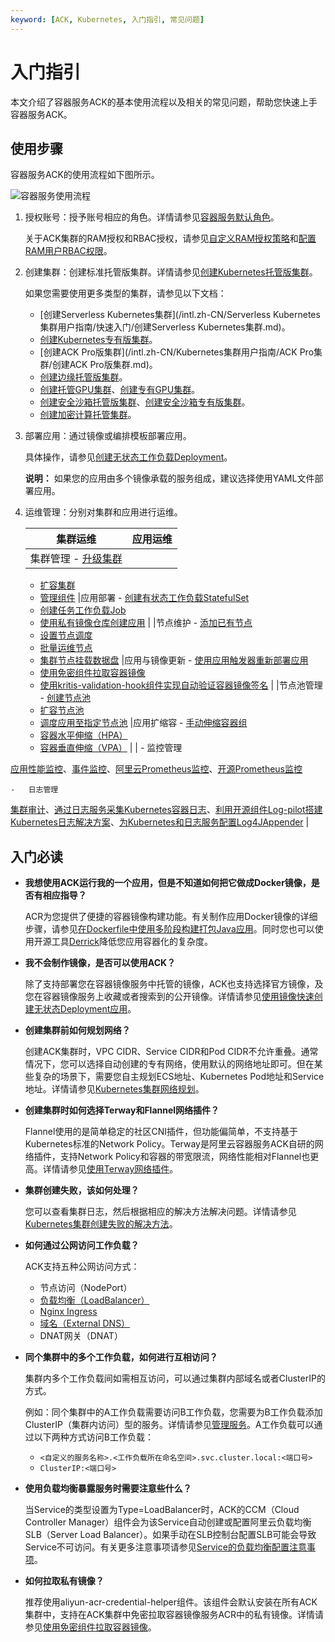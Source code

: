 ```yaml
---
keyword: [ACK, Kubernetes, 入门指引, 常见问题]
---
```


# 入门指引

本文介绍了容器服务ACK的基本使用流程以及相关的常见问题，帮助您快速上手容器服务ACK。

## 使用步骤

容器服务ACK的使用流程如下图所示。

![容器服务使用流程](https://static-aliyun-doc.oss-accelerate.aliyuncs.com/assets/img/zh-CN/6266459951/p7176.png)

1.  授权账号：授予账号相应的角色。详情请参见[容器服务默认角色](/intl.zh-CN/Kubernetes集群用户指南/授权/容器服务默认角色.md)。

    关于ACK集群的RAM授权和RBAC授权，请参见[自定义RAM授权策略](/intl.zh-CN/Kubernetes集群用户指南/授权/自定义RAM授权策略.md)和[配置RAM用户RBAC权限](/intl.zh-CN/Kubernetes集群用户指南/授权/配置RAM用户RBAC权限.md)。

2.  创建集群：创建标准托管版集群。详情请参见[创建Kubernetes托管版集群](/intl.zh-CN/Kubernetes集群用户指南/集群/创建集群/创建Kubernetes托管版集群.md)。

    如果您需要使用更多类型的集群，请参见以下文档：

    -   [创建Serverless Kubernetes集群](/intl.zh-CN/Serverless Kubernetes集群用户指南/快速入门/创建Serverless Kubernetes集群.md)。
    -   [创建Kubernetes专有版集群](/intl.zh-CN/Kubernetes集群用户指南/集群/创建集群/创建Kubernetes专有版集群.md)。
    -   [创建ACK Pro版集群](/intl.zh-CN/Kubernetes集群用户指南/ACK Pro集群/创建ACK Pro版集群.md)。
    -   [创建边缘托管版集群](/intl.zh-CN/边缘容器服务ACK@Edge用户指南/边缘托管集群管理/创建边缘托管版集群.md)。
    -   [创建托管GPU集群](/intl.zh-CN/Kubernetes集群用户指南/GPU/NPU/创建异构计算集群/创建托管GPU集群.md)、[创建专有GPU集群](/intl.zh-CN/Kubernetes集群用户指南/GPU/NPU/创建异构计算集群/创建专有GPU集群.md)。
    -   [创建安全沙箱托管版集群](/intl.zh-CN/Kubernetes集群用户指南/安全沙箱/创建安全沙箱集群/创建安全沙箱托管版集群.md)、[创建安全沙箱专有版集群](/intl.zh-CN/Kubernetes集群用户指南/安全沙箱/创建安全沙箱集群/创建安全沙箱专有版集群.md)。
    -   [创建加密计算托管集群](/intl.zh-CN/Kubernetes集群用户指南/ACK-TEE机密计算/创建加密计算托管集群.md)。
3.  部署应用：通过镜像或编排模板部署应用。

    具体操作，请参见[创建无状态工作负载Deployment](/intl.zh-CN/Kubernetes集群用户指南/应用/工作负载/创建无状态工作负载Deployment.md)。

    **说明：** 如果您的应用由多个镜像承载的服务组成，建议选择使用YAML文件部署应用。

4.  运维管理：分别对集群和应用进行运维。

    |集群运维|应用运维|
    |----|----|
    |集群管理    -   [升级集群](/intl.zh-CN/Kubernetes集群用户指南/集群/升级集群/升级集群.md)
    -   [扩容集群](/intl.zh-CN/Kubernetes集群用户指南/集群/扩容集群.md)
    -   [管理组件](/intl.zh-CN/Kubernetes集群用户指南/集群/升级集群/管理组件.md)
|应用部署    -   [创建有状态工作负载StatefulSet](/intl.zh-CN/Kubernetes集群用户指南/应用/工作负载/创建有状态工作负载StatefulSet.md)
    -   [创建任务工作负载Job](/intl.zh-CN/Kubernetes集群用户指南/应用/工作负载/创建任务工作负载Job.md)
    -   [使用私有镜像仓库创建应用](/intl.zh-CN/快速入门/高阶入门/使用私有镜像仓库创建应用.md) |
    |节点维护    -   [添加已有节点](/intl.zh-CN/Kubernetes集群用户指南/节点与节点池/节点/添加已有节点.md)
    -   [设置节点调度](/intl.zh-CN/Kubernetes集群用户指南/节点与节点池/节点/设置节点调度.md)
    -   [批量运维节点](/intl.zh-CN/Kubernetes集群用户指南/节点与节点池/节点/批量运维节点.md)
    -   [集群节点挂载数据盘](/intl.zh-CN/Kubernetes集群用户指南/节点与节点池/节点/集群节点挂载数据盘.md)
|应用与镜像更新    -   [使用应用触发器重新部署应用](/intl.zh-CN/Kubernetes集群用户指南/应用/应用调度部署/使用应用触发器重新部署应用.md)
    -   [使用免密组件拉取容器镜像](/intl.zh-CN/Kubernetes集群用户指南/应用/镜像/使用免密组件拉取容器镜像.md)
    -   [使用kritis-validation-hook组件实现自动验证容器镜像签名](/intl.zh-CN/Kubernetes集群用户指南/应用/镜像/使用kritis-validation-hook组件实现自动验证容器镜像签名.md) |
    |节点池管理    -   [创建节点池](/intl.zh-CN/Kubernetes集群用户指南/节点与节点池/节点池/创建节点池.md)
    -   [扩容节点池](/intl.zh-CN/Kubernetes集群用户指南/节点与节点池/节点池/扩容节点池.md)
    -   [调度应用至指定节点池](/intl.zh-CN/Kubernetes集群用户指南/节点与节点池/节点池/调度应用至指定节点池.md)
|应用扩缩容    -   [手动伸缩容器组](/intl.zh-CN/Kubernetes集群用户指南/应用/工作负载/管理容器组（Pod）.md)
    -   [容器水平伸缩（HPA）](/intl.zh-CN/Kubernetes集群用户指南/弹性伸缩/容器水平伸缩（HPA）.md)
    -   [容器垂直伸缩（VPA）](/intl.zh-CN/Kubernetes集群用户指南/弹性伸缩/容器垂直伸缩（VPA）.md) |
    |    -   监控管理

[应用性能监控](/intl.zh-CN/Kubernetes集群用户指南/可观测性/监控管理/应用性能监控.md)、[事件监控](/intl.zh-CN/Kubernetes集群用户指南/可观测性/监控管理/事件监控.md)、[阿里云Prometheus监控](/intl.zh-CN/Kubernetes集群用户指南/可观测性/监控管理/阿里云Prometheus监控.md)、[开源Prometheus监控](/intl.zh-CN/Kubernetes集群用户指南/可观测性/监控管理/开源Prometheus监控.md)

    -   日志管理

[集群审计](/intl.zh-CN/Kubernetes集群用户指南/安全/容器应用安全/使用集群审计功能.md)、[通过日志服务采集Kubernetes容器日志](/intl.zh-CN/Kubernetes集群用户指南/可观测性/日志管理/通过日志服务采集Kubernetes容器日志.md)、[利用开源组件Log-pilot搭建Kubernetes日志解决方案](/intl.zh-CN/Kubernetes集群用户指南/可观测性/日志管理/利用开源组件Log-pilot搭建Kubernetes日志解决方案.md)、[为Kubernetes和日志服务配置Log4JAppender](/intl.zh-CN/Kubernetes集群用户指南/可观测性/日志管理/为Kubernetes和日志服务配置Log4JAppender.md) |


## 入门必读

-   **我想使用ACK运行我的一个应用，但是不知道如何把它做成Docker镜像，是否有相应指导？**

    ACR为您提供了便捷的容器镜像构建功能。有关制作应用Docker镜像的详细步骤，请参见[在Dockerfile中使用多阶段构建打包Java应用]()。同时您也可以使用开源工具[Derrick](https://github.com/alibaba/derrick)降低您应用容器化的复杂度。

-   **我不会制作镜像，是否可以使用ACK？**

    除了支持部署您在容器镜像服务中托管的镜像，ACK也支持选择官方镜像，及您在容器镜像服务上收藏或者搜索到的公开镜像。详情请参见[使用镜像快速创建无状态Deployment应用](/intl.zh-CN/快速入门/基础入门/使用镜像快速创建无状态Deployment应用.md)。

-   **创建集群前如何规划网络？**

    创建ACK集群时，VPC CIDR、Service CIDR和Pod CIDR不允许重叠。通常情况下，您可以选择自动创建的专有网络，使用默认的网络地址即可。但在某些复杂的场景下，需要您自主规划ECS地址、Kubernetes Pod地址和Service地址。详情请参见[Kubernetes集群网络规划](/intl.zh-CN/Kubernetes集群用户指南/网络/Kubernetes集群网络规划.md)。

-   **创建集群时如何选择Terway和Flannel网络插件？**

    Flannel使用的是简单稳定的社区CNI插件，但功能偏简单，不支持基于Kubernetes标准的Network Policy。Terway是阿里云容器服务ACK自研的网络插件，支持Network Policy和容器的带宽限流，网络性能相对Flannel也更高。详情请参见[使用Terway网络插件](/intl.zh-CN/Kubernetes集群用户指南/网络/容器网络CNI/使用Terway网络插件.md)。

-   **集群创建失败，该如何处理？**

    您可以查看集群日志，然后根据相应的解决方法解决问题。详情请参见[Kubernetes集群创建失败的解决方法](https://www.alibabacloud.com/help/doc-detail/148453.htm)。

-   **如何通过公网访问工作负载？**

    ACK支持五种公网访问方式：

    -   节点访问（NodePort）
    -   [负载均衡（LoadBalancer）](/intl.zh-CN/Kubernetes集群用户指南/网络/Service管理/通过使用已有SLB的服务公开应用.md)
    -   [Nginx Ingress](/intl.zh-CN/Kubernetes集群用户指南/网络/Ingress管理/Ingress基本操作.md)
    -   [域名（External DNS）](https://developer.aliyun.com/article/633412)
    -   DNAT网关（DNAT）
-   **同个集群中的多个工作负载，如何进行互相访问？**

    集群内多个工作负载间如需相互访问，可以通过集群内部域名或者ClusterIP的方式。

    例如：同个集群中的A工作负载需要访问B工作负载，您需要为B工作负载添加ClusterIP（集群内访问）型的服务。详情请参见[管理服务](/intl.zh-CN/Kubernetes集群用户指南/网络/Service管理/管理服务.md)。A工作负载可以通过以下两种方式访问B工作负载：

    -   `<自定义的服务名称>.<工作负载所在命名空间>.svc.cluster.local:<端口号>`
    -   `ClusterIP:<端口号>`
-   **使用负载均衡暴露服务时需要注意些什么？**

    当Service的类型设置为Type=LoadBalancer时，ACK的CCM（Cloud Controller Manager）组件会为该Service自动创建或配置阿里云负载均衡SLB（Server Load Balancer）。如果手动在SLB控制台配置SLB可能会导致Service不可访问。有关更多注意事项请参见[Service的负载均衡配置注意事项](/intl.zh-CN/Kubernetes集群用户指南/网络/Service管理/Service的负载均衡配置注意事项.md)。

-   **如何拉取私有镜像？**

    推荐使用aliyun-acr-credential-helper组件。该组件会默认安装在所有ACK集群中，支持在ACK集群中免密拉取容器镜像服务ACR中的私有镜像。详情请参见[使用免密组件拉取容器镜像](/intl.zh-CN/Kubernetes集群用户指南/应用/镜像/使用免密组件拉取容器镜像.md)。


